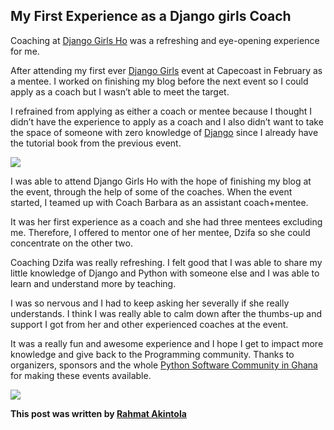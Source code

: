 ## My First Experience as a Django girls Coach

Coaching at [Django Girls Ho](https://twitter.com/djangogirlsho) was a refreshing and eye-opening experience for me.

After attending my first ever [Django Girls](https://djangogirls.org/) event at Capecoast in February as a mentee. I worked on finishing my blog before the next event so I could apply as a coach but I wasn’t able to meet the target.

I refrained from applying as either a coach or mentee because I thought I didn’t have the experience to apply as a coach and I also didn’t want to take the space of someone with zero knowledge of [Django](https://www.djangoproject.com/) since I already have the tutorial book from the previous event.

[![](https://3.bp.blogspot.com/-whGtZ0Jc6eo/XMbQn2qk_aI/AAAAAAAAG04/H0OnoZzpgqoYu1dSFmgG20erow0l-pztACLcBGAs/s320/Django%2BGirls.jpg)](https://3.bp.blogspot.com/-whGtZ0Jc6eo/XMbQn2qk_aI/AAAAAAAAG04/H0OnoZzpgqoYu1dSFmgG20erow0l-pztACLcBGAs/s1600/Django%2BGirls.jpg)

I was able to attend Django Girls Ho with the hope of finishing my blog at the event, through the help of some of the coaches. When the event started, I teamed up with Coach Barbara as an assistant coach+mentee.

It was her first experience as a coach and she had three mentees excluding me. Therefore, I offered to mentor one of her mentee, Dzifa so she could concentrate on the other two.

  

Coaching Dzifa was really refreshing. I felt good that I was able to share my little knowledge of Django and Python with someone else and I was able to learn and understand more by teaching.

I was so nervous and I had to keep asking her severally if she really understands. I think I was really able to calm down after the thumbs-up and support I got from her and other experienced coaches at the event.
 

It was a really fun and awesome experience and I hope I get to impact more knowledge and give back to the Programming community. Thanks to organizers, sponsors and the whole [Python Software Community in Ghana](../../../../) for making these events available.

[![](https://2.bp.blogspot.com/-zcz-1eoKlLw/XMbRvJdSgUI/AAAAAAAAG1E/_EXp1VKW6YI2-uGLBKdxgnWCuu6MEoBXQCLcBGAs/s320/Django%2BGirls%2Bgroup.jpg)](https://2.bp.blogspot.com/-zcz-1eoKlLw/XMbRvJdSgUI/AAAAAAAAG1E/_EXp1VKW6YI2-uGLBKdxgnWCuu6MEoBXQCLcBGAs/s1600/Django%2BGirls%2Bgroup.jpg)


**This post was written by [Rahmat Akintola](https://www.linkedin.com/in/akintolaramota/)**